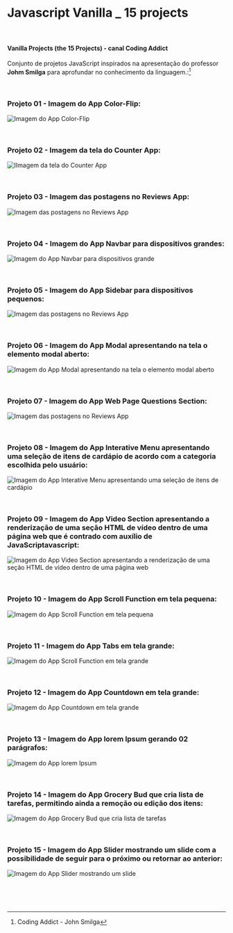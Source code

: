 # Javascript Vanilla _ 15 projects  

<br />


#### Vanilla Projects (the 15 Projects) -  canal Coding Addict

Conjunto de projetos JavaScript inspirados na apresentação do professor **Johm Smilga** para aprofundar no conhecimento da linguagem.:[^1]


<br />

### Projeto 01 - Imagem do App Color-Flip:

![Imagem do App Color-Flip](/public/images/javascript-vanilla-color-fliper-01.png)

<br />


### Projeto 02 - Imagem da tela do Counter App:

![IImagem da tela do Counter App](/public/images/javascript-vanilla-counter-01.png)

<br />

### Projeto 03 - Imagem das postagens no Reviews App:

![Imagem das postagens no Reviews App](/public/images/javascript-vanilla-reviews-01.png)


<br />  


### Projeto 04 - Imagem do App Navbar para dispositivos grandes:

![Imagem do App Navbar para dispositivos grande](/public/images/javascript-vanilla-navbar-03.png)

<br />  


### Projeto 05 - Imagem do App Sidebar para dispositivos pequenos:

![Imagem das postagens no Reviews App](/public/images/javascript-vanilla-sidebar-01.png)

<br />  


### Projeto 06 - Imagem do App Modal apresentando na tela o elemento modal aberto:

![Imagem do App Modal apresentando na tela o elemento modal aberto](/public/images/javascript-vanilla-modal-02.png)

<br />  


### Projeto 07 - Imagem do App Web Page Questions Section:

![Imagem das postagens no Reviews App](/public/images/javascript-vanilla-questions-section-01.png)

<br />  


### Projeto 08 - Imagem do App Interative Menu apresentando uma seleção de itens de cardápio de acordo com a categoria escolhida pelo usuário:

![Imagem do App Interative Menu apresentando uma seleção de itens de cardápio](/public/images/javascript-vanilla-interative-menu-01.png)

<br />  


### Projeto 09 - Imagem do App Video Section apresentando a renderização de uma seção HTML de vídeo dentro de uma página web que é contrado com auxílio de JavaScriptavascript:

![Imagem do App Video Section apresentando a renderização de uma seção HTML de vídeo dentro de uma página web](/public/images/javascript-vanilla-video-section-01.png)

<br />  


### Projeto 10 - Imagem do App Scroll Function em tela pequena:

![Imagem do App Scroll Function em tela pequena](/public/images/javascript-vanilla-scroll-function-02.png)

<br />  


### Projeto 11 - Imagem do App Tabs em tela grande:

![Imagem do App Scroll Function em tela grande](/public/images/javascript-vanilla-tab-section-01.png)

<br />  


### Projeto 12 - Imagem do App Countdown em tela grande:

![Imagem do App Countdown em tela grande](/public/images/javascript-vanilla-countdown-section-01.png)

<br />  


### Projeto 13 - Imagem do App lorem Ipsum gerando 02 parágrafos:

![Imagem do App lorem Ipsum](/public/images/javascript-vanilla-lorem-ipsum-01.png)

<br />  


### Projeto 14 - Imagem do App Grocery Bud que cria lista de tarefas, permitindo ainda a remoção ou edição dos itens:

![Imagem do App Grocery Bud que cria lista de tarefas](/public/images/javascript-vanilla-grocery-bud-01.png)

<br />  


### Projeto 15 - Imagem do App Slider mostrando um slide com a possibilidade de seguir para o próximo ou retornar ao anterior:

![Imagem do App Slider mostrando um slide](/public/images/javascript-vanilla-grocery-bud-01.png)

<br />


<br />
<br />

[^1]:Coding Addict - John Smilga 

